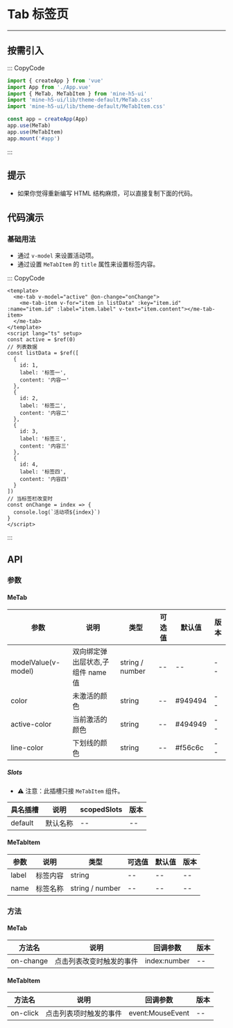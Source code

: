# Tab 标签页

---

## 按需引入

::: CopyCode

```JavaScript
import { createApp } from 'vue'
import App from './App.vue'
import { MeTab, MeTabItem } from 'mine-h5-ui'
import 'mine-h5-ui/lib/theme-default/MeTab.css'
import 'mine-h5-ui/lib/theme-default/MeTabItem.css'

const app = createApp(App)
app.use(MeTab)
app.use(MeTabItem)
app.mount('#app')
```

:::

## 提示

- 如果你觉得重新编写 HTML 结构麻烦，可以直接复制下面的代码。

## 代码演示

### 基础用法

- 通过 `v-model` 来设置活动项。
- 通过设置 `MeTabItem` 的 `title` 属性来设置标签内容。

::: CopyCode

```Vue
<template>
  <me-tab v-model="active" @on-change="onChange">
    <me-tab-item v-for="item in listData" :key="item.id" :name="item.id" :label="item.label" v-text="item.content"></me-tab-item>
  </me-tab>
</template>
<script lang="ts" setup>
const active = $ref(0)
// 列表数据
const listData = $ref([
  {
    id: 1,
    label: '标签一',
    content: '内容一'
  },
  {
    id: 2,
    label: '标签二',
    content: '内容二'
  },
  {
    id: 3,
    label: '标签三',
    content: '内容三'
  },
  {
    id: 4,
    label: '标签四',
    content: '内容四'
  }
])
// 当标签栏改变时
const onChange = index => {
  console.log(`活动项${index}`)
}
</script>
```

:::

## API

### 参数

#### MeTab

| 参数                | 说明                              | 类型            | 可选值 | 默认值  | 版本 |
| ------------------- | --------------------------------- | --------------- | ------ | ------- | ---- |
| modelValue(v-model) | 双向绑定弹出层状态,子组件 name 值 | string / number | --     | --      | --   |
| color               | 未激活的颜色                      | string          | --     | #949494 | --   |
| active-color        | 当前激活的颜色                    | string          | --     | #494949 | --   |
| line-color          | 下划线的颜色                      | string          | --     | #f56c6c | --   |

##### Slots

- ⚠ 注意：此插槽只接 `MeTabItem` 组件。

| 具名插槽 | 说明     | scopedSlots | 版本 |
| -------- | -------- | ----------- | ---- |
| default  | 默认名称 | --          | --   |

#### MeTabItem

| 参数  | 说明     | 类型            | 可选值 | 默认值 | 版本 |
| ----- | -------- | --------------- | ------ | ------ | ---- |
| label | 标签内容 | string          | --     | --     | --   |
| name  | 标签名称 | string / number | --     | --     | --   |

### 方法

#### MeTab

| 方法名    | 说明                     | 回调参数     | 版本 |
| --------- | ------------------------ | ------------ | ---- |
| on-change | 点击列表改变时触发的事件 | index:number | --   |

#### MeTabItem

| 方法名   | 说明                   | 回调参数         | 版本 |
| -------- | ---------------------- | ---------------- | ---- |
| on-click | 点击列表项时触发的事件 | event:MouseEvent | --   |

